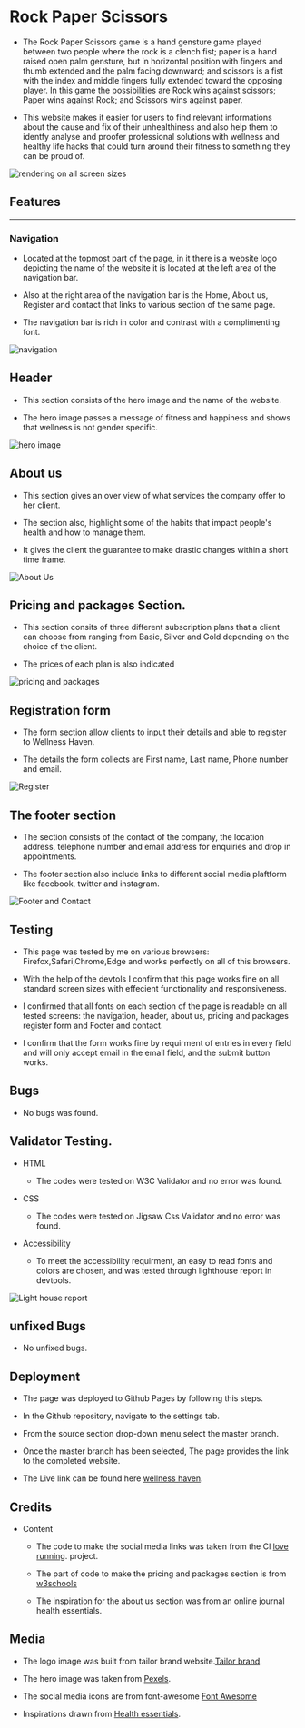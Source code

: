# Rock Paper Scissors #

* The Rock Paper Scissors game is a hand gensture game played between two people where the rock is a clench fist; paper is a hand raised open palm gensture, but in horizontal position with fingers and thumb extended and the palm facing downward; and scissors is a fist with the index and middle fingers fully extended toward the opposing player. In this game the possibilities are Rock wins against scissors; Paper wins against Rock; and Scissors wins against paper.

* This website makes it easier for users to find relevant informations about the cause and fix of their unhealthiness and also help them to identfy analyse and proofer professional solutions with wellness and healthy life hacks that could turn around their fitness to something they can be proud of.

![rendering on all screen sizes](../Rock_Paper_Scissors/doc/responsiveness.png)

## Features
_______________________________

### Navigation

* Located at the topmost part of the page, in it there is a website logo depicting the name of the website it is located at the left area of the navigation bar. 

*  Also at the right area of the navigation bar is the Home, About us, Register and contact that links to various section of the same page.

* The navigation bar is rich in color and contrast with a complimenting font.


![navigation](/screenshot/navbar.png)


## Header

* This section consists of the hero image and the name of the website.

* The hero image passes a message of fitness and happiness and shows that wellness is not gender specific.


![hero image](/screenshot/heroimagesection.png)

## About us 
* This section gives an over view of what services the company offer to her client.

* The section also, highlight some of the habits that impact people's health and how to manage them.

* It gives the client the guarantee to make drastic changes within a short time frame.
	


![About Us](/screenshot/about.png)

## Pricing and packages Section.

* This section consits of three different subscription plans that a client can choose from ranging from Basic, Silver and Gold depending on the choice of the client.

* The prices of each plan is also indicated 

![pricing and packages](/screenshot/pricingandpackages.png)

## Registration form

* The form section allow clients to input their details and able to register to Wellness Haven.

* The details the form collects are First name, Last name, Phone number and email.

![Register](/screenshot/formsection.png)

## The footer section
	
* The section consists of the contact of the company, the location address, telephone number and email address for enquiries and drop in appointments.

* The footer section also include links to different social media plaftform like facebook, twitter and instagram.

![Footer and Contact](/screenshot/contactus.png)


## Testing

* This page was tested by me on various browsers: Firefox,Safari,Chrome,Edge and works perfectly on all of this browsers.

* With the help of the devtols I confirm that this page works fine on all standard screen sizes with effecient functionality and responsiveness.

* I confirmed that all fonts on each section of the page is readable on all tested screens: the navigation, header, about us, pricing and packages register form and Footer and contact.
  
* I confirm that the form works fine by requirment of entries in every field and will only accept email in the email field, and the submit button works.

## Bugs
* No bugs was found.


## Validator Testing.

* HTML
	* The codes were tested on W3C Validator and no error was found.

* CSS
	* The codes were tested on Jigsaw Css Validator and no error was found.

* Accessibility
	 * To meet the accessibility requirment, an easy to read fonts and colors are chosen, and was tested through lighthouse report in devtools.

![Light house report](/screenshot/lighthouse.png)


## unfixed Bugs
* No unfixed bugs.

## Deployment

* The page was deployed to Github Pages by following this steps.

* In the Github repository, navigate to the settings tab.

* From the source section drop-down menu,select the master branch.

* Once the master branch has been selected, The page provides the link to the completed website.

* The Live link can be found here [wellness haven](https://gullah26.github.io/wellness-haven/ "wellness haven").

## Credits

* Content

	* The code to make the social media links was taken from the Cl [love running](https://gullah26.github.io/love-running/ "love running"). project.

	* The part of code to make the pricing and packages section is from [w3schools](https://www.w3schools.com/howto/howto_css_pricing_table.asp "w3schools")

	* The inspiration for the about us section was from an online journal health essentials.


## Media

* The logo image was built from tailor brand website.[Tailor brand](https://studio.tailorbrands.com/business/88784036/wizard/editor?backTo=studio&currentId=6540191547&logosStepId=545660252&origBrandVersionId=6456904233&originalIndex=0 "tailor brand").

* The hero image was taken from [Pexels](https://www.pexels.com/photo/positive-ethnic-woman-running-on-city-street-7242881/ "Pexels").
	
* The social media icons are from font-awesome [Font Awesome](https://fontawesome.com/ "Font-Awesome")
  
* Inspirations drawn from [Health essentials](https://health.clevelandclinic.org/what-is-a-health-coach/ "Health essentials").

